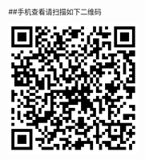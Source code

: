 ##手机查看请扫描如下二维码

![image](https://github.com/dujianwu123/Travel_vue/blob/master/dist/static/image/Travel_vue_SHOW.png)